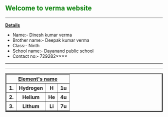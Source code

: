 <!DOCTYPE html>
<html>
<head>
</head>
<body>
<h2 style="color:green" ><strong><b>Welcome to verma website</b></strong></h2>
<Hr>
<b><strong><u>Details</u></strong></b>
<ul>
<li>Name:- Dinesh kumar verma</li>
<Li>Brother name:- Deepak kumar verma</Li>
<li>Class:- Ninth</li>
<li>School name:- Dayanand public school</li>
<li>Contact no:-  729282××××</li>
</ul>
<Hr>
<table border="3" >
<tr>
<th colspan="4" ><u><strong>Element's name</u></strong></th>
</tr>
<tr>
<th>1.</th>
<th>Hydrogen</th>
<th> H </th>
<th> 1u </th>
</tr>
<th>2.</th>
<th>Helium</th>
<th> He </th>
<th> 4u </th>
</tr>
<th>3.</th>
<th>Lithum</th>
<th> Li </th>
<th> 7u </th>
</tr>
<hr>
</table>
</body>
</html>

